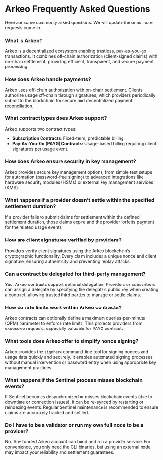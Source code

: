 # Arkeo Frequently Asked Questions
Here are some commonly asked questions. We will update these as more requests come in.

### What is Arkeo?
Arkeo is a decentralized ecosystem enabling trustless, pay-as-you-go transactions. It combines off-chain authorization (client-signed claims) with on-chain settlement, providing efficient, transparent, and secure payment processing.

### How does Arkeo handle payments?
Arkeo uses off-chain authorization with on-chain settlement. Clients authorize usage off-chain through signatures, which providers periodically submit to the blockchain for secure and decentralized payment reconciliation.

### What contract types does Arkeo support?
Arkeo supports two contract types:
- **Subscription Contracts:** Fixed-term, predictable billing.
- **Pay-As-You-Go (PAYG) Contracts:** Usage-based billing requiring client signatures per usage event.

### How does Arkeo ensure security in key management?
Arkeo provides secure key management options, from simple test setups for automation (password-free signing) to advanced integrations like hardware security modules (HSMs) or external key management services (KMS).

### What happens if a provider doesn’t settle within the specified settlement duration?
If a provider fails to submit claims for settlement within the defined settlement duration, those claims expire and the provider forfeits payment for the related usage events.

### How are client signatures verified by providers?
Providers verify client signatures using the Arkeo blockchain’s cryptographic functionality. Every claim includes a unique nonce and client signature, ensuring authenticity and preventing replay attacks.

### Can a contract be delegated for third-party management?
Yes, Arkeo contracts support optional delegation. Providers or subscribers can assign a delegate by specifying the delegate’s public key when creating a contract, allowing trusted third parties to manage or settle claims.

### How do rate limits work within Arkeo contracts?
Arkeo contracts can optionally define a maximum queries-per-minute (QPM) parameter to enforce rate limits. This protects providers from excessive requests, especially valuable for PAYG contracts.

### What tools does Arkeo offer to simplify nonce signing?
Arkeo provides the `signhere` command-line tool for signing nonces and usage data quickly and securely. It enables automated signing processes without manual intervention or password entry when using appropriate key management practices.

### What happens if the Sentinel process misses blockchain events?
If Sentinel becomes desynchronized or misses blockchain events (due to downtime or connection issues), it can be re-synced by restarting or reindexing events. Regular Sentinel maintenance is recommended to ensure claims are accurately tracked and settled.

### Do I have to be a validator or run my own full node to be a provider?
No. Any funded Arkeo account can bond and run a provider service. For convenience, you only need the CLI binaries, but using an external node may impact your reliability and settlement guarantees.